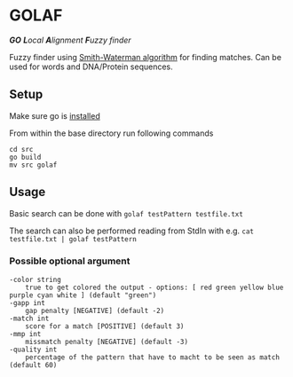 # GOLAF

***GO** **L**ocal **A**lignment **F**uzzy finder*

Fuzzy finder using [Smith-Waterman algorithm](https://en.wikipedia.org/wiki/Smith%E2%80%93Waterman_algorithm) for finding matches. Can be used for words and DNA/Protein sequences.

## Setup

Make sure go is [installed](https://go.dev/doc/install)

From within the base directory run following commands

```
cd src
go build
mv src golaf
```

## Usage

Basic search can be done with `golaf testPattern testfile.txt`

The search can also be performed reading from StdIn with e.g. `cat testfile.txt | golaf testPattern`

### Possible optional argument

```
-color string
    true to get colored the output - options: [ red green yellow blue purple cyan white ] (default "green")
-gapp int
    gap penalty [NEGATIVE] (default -2)
-match int
    score for a match [POSITIVE] (default 3)
-mmp int
    missmatch penalty [NEGATIVE] (default -3)
-quality int
    percentage of the pattern that have to macht to be seen as match (default 60)
```
